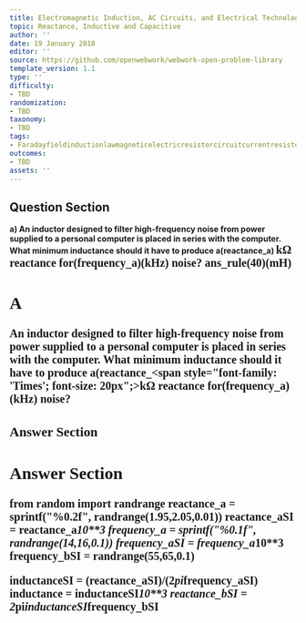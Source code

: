 ```yaml
---
title: Electromagnetic Induction, AC Circuits, and Electrical Technologies
topic: Reactance, Inductive and Capacitive
author: ''
date: 19 January 2018
editor: ''
source: https://github.com/openwebwork/webwork-open-problem-library
template_version: 1.1
type: ''
difficulty:
- TBD
randomization:
- TBD
taxonomy:
- TBD
tags:
- Faradayfieldinductionlawmagneticelectricresistorcircuitcurrentresistorfrequency
outcomes:
- TBD
assets: ''
---
```


## Question Section 

<b>
a) An inductor designed to filter high-frequency noise from power supplied to a personal computer is placed in series with the computer. What minimum inductance should it have to produce a(reactance_a) <span style="font-family: 'Times'; font-size: 20px";>k&Omega;<span> reactance for(frequency_a)(kHz) noise?
ans_rule(40)(mH)

## A
An inductor designed to filter high-frequency noise from power supplied to a personal computer is placed in series with the computer. What minimum inductance should it have to produce a(reactance_<span style="font-family: 'Times'; font-size: 20px";>k&Omega;<span> reactance for(frequency_a)(kHz) noise?
### Answer Section


## Answer Section

from random import randrange
reactance_a = sprintf("%0.2f", randrange(1.95,2.05,0.01))
reactance_aSI = reactance_a*10**3
frequency_a = sprintf("%0.1f", randrange(14,16,0.1))
frequency_aSI = frequency_a*10**3
frequency_bSI = randrange(55,65,0.1)

inductanceSI = (reactance_aSI)/(2*pi*frequency_aSI)
inductance = inductanceSI*10**3
reactance_bSI = 2*pi*inductanceSI*frequency_bSI